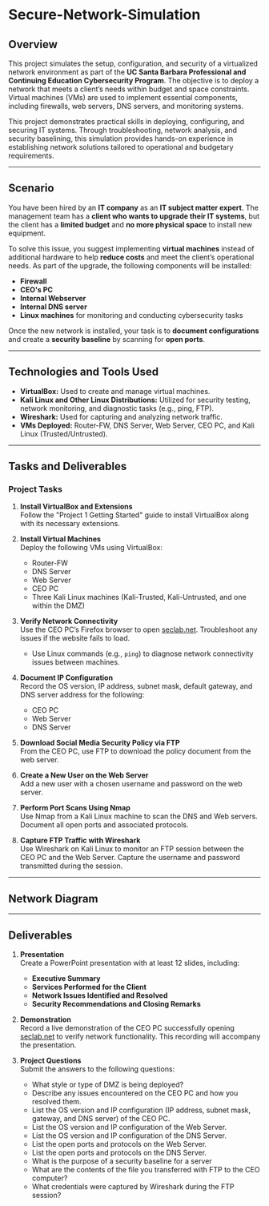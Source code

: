 # Secure-Network-Simulation

## Overview
This project simulates the setup, configuration, and security of a virtualized network environment as part of the **UC Santa Barbara Professional and Continuing Education Cybersecurity Program**. The objective is to deploy a network that meets a client’s needs within budget and space constraints. Virtual machines (VMs) are used to implement essential components, including firewalls, web servers, DNS servers, and monitoring systems.

This project demonstrates practical skills in deploying, configuring, and securing IT systems. Through troubleshooting, network analysis, and security baselining, this simulation provides hands-on experience in establishing network solutions tailored to operational and budgetary requirements.

---
## Scenario
You have been hired by an **IT company** as an **IT subject matter expert**. The management team has a **client who wants to upgrade their IT systems**, but the client has a **limited budget** and **no more physical space** to install new equipment. 

To solve this issue, you suggest implementing **virtual machines** instead of additional hardware to help **reduce costs** and meet the client’s operational needs. As part of the upgrade, the following components will be installed:
- **Firewall**
- **CEO's PC**
- **Internal Webserver**
- **Internal DNS server**
- **Linux machines** for monitoring and conducting cybersecurity tasks

Once the new network is installed, your task is to **document configurations** and create a **security baseline** by scanning for **open ports**.


---

## Technologies and Tools Used
- **VirtualBox:** Used to create and manage virtual machines.
- **Kali Linux and Other Linux Distributions:** Utilized for security testing, network monitoring, and diagnostic tasks (e.g., ping, FTP).
- **Wireshark:** Used for capturing and analyzing network traffic.
- **VMs Deployed:** Router-FW, DNS Server, Web Server, CEO PC, and Kali Linux (Trusted/Untrusted).

---

## Tasks and Deliverables

### Project Tasks
1. **Install VirtualBox and Extensions**  
   Follow the "Project 1 Getting Started" guide to install VirtualBox along with its necessary extensions.

2. **Install Virtual Machines**  
   Deploy the following VMs using VirtualBox:
   - Router-FW  
   - DNS Server  
   - Web Server  
   - CEO PC  
   - Three Kali Linux machines (Kali-Trusted, Kali-Untrusted, and one within the DMZ)

3. **Verify Network Connectivity**  
   Use the CEO PC’s Firefox browser to open [seclab.net](http://www.seclab.net). Troubleshoot any issues if the website fails to load.  
   - Use Linux commands (e.g., `ping`) to diagnose network connectivity issues between machines.

4. **Document IP Configuration**  
   Record the OS version, IP address, subnet mask, default gateway, and DNS server address for the following:
   - CEO PC  
   - Web Server  
   - DNS Server

5. **Download Social Media Security Policy via FTP**  
   From the CEO PC, use FTP to download the policy document from the web server.

6. **Create a New User on the Web Server**  
   Add a new user with a chosen username and password on the web server.

7. **Perform Port Scans Using Nmap**  
   Use Nmap from a Kali Linux machine to scan the DNS and Web servers. Document all open ports and associated protocols.

8. **Capture FTP Traffic with Wireshark**  
   Use Wireshark on Kali Linux to monitor an FTP session between the CEO PC and the Web Server. Capture the username and password transmitted during the session.

---

## Network Diagram


---

## Deliverables

1. **Presentation**  
   Create a PowerPoint presentation with at least 12 slides, including:
   - **Executive Summary**  
   - **Services Performed for the Client**  
   - **Network Issues Identified and Resolved**  
   - **Security Recommendations and Closing Remarks**

2. **Demonstration**  
   Record a live demonstration of the CEO PC successfully opening [seclab.net](http://www.seclab.net) to verify network functionality. This recording will accompany the presentation.

3. **Project Questions**  
   Submit the answers to the following questions:

   - What style or type of DMZ is being deployed?
   - Describe any issues encountered on the CEO PC and how you resolved them.
   - List the OS version and IP configuration (IP address, subnet mask, gateway, and DNS server) of the CEO PC.
   - List the OS version and IP configuration of the Web Server.
   - List the OS version and IP configuration of the DNS Server.
   - List the open ports and protocols on the Web Server.
   - List the open ports and protocols on the DNS Server.
   - What is the purpose of a security baseline for a server
   - What are the contents of the file you transferred with FTP to the CEO computer?
   - What credentials were captured by Wireshark during the FTP session?


